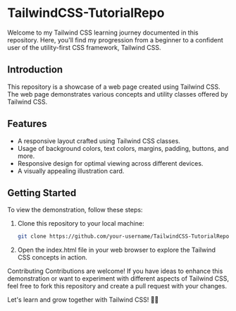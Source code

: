 # TailwindCSS-TutorialRepo

Welcome to my Tailwind CSS learning journey documented in this repository. Here, you'll find my progression from a beginner to a confident user of the utility-first CSS framework, Tailwind CSS.


## Introduction

This repository is a showcase of a web page created using Tailwind CSS. The web page demonstrates various concepts and utility classes offered by Tailwind CSS.

## Features

- A responsive layout crafted using Tailwind CSS classes.
- Usage of background colors, text colors, margins, padding, buttons, and more.
- Responsive design for optimal viewing across different devices.
- A visually appealing illustration card.

## Getting Started

To view the demonstration, follow these steps:

1. Clone this repository to your local machine:

   ```sh
   git clone https://github.com/your-username/TailwindCSS-TutorialRepo.git
2. Open the index.html file in your web browser to explore the Tailwind CSS concepts in action.

Contributing
Contributions are welcome! If you have ideas to enhance this demonstration or want to experiment with different aspects of Tailwind CSS, feel free to fork this repository and create a pull request with your changes.

Let's learn and grow together with Tailwind CSS! 🚀🎉
